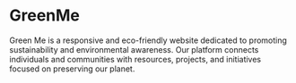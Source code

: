 # GreenMe
Green Me is a responsive and eco-friendly website dedicated to promoting sustainability and environmental awareness. Our platform connects individuals and communities with resources, projects, and initiatives focused on preserving our planet.
